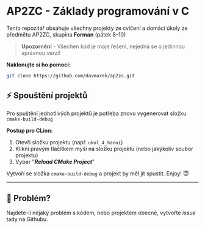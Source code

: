 # AP2ZC - Základy programování v C
Tento repozitář obsahuje všechny projekty ze cvičení a domácí úkoly ze předmětu AP2ZC, skupina **Forman** (pátek 8-10)

> **Upozornění** - Všechen kód je moje řešení, nejedná se o jedinnou správnou verzi!

**Naklonujte si ho pomocí:**
```bash
git clone https://github.com/davmarek/ap2zc.git
```

## ⚡️ Spouštění projektů
Pro spuštění jednotlivých projektů je potřeba znovu vygenerovat složku `cmake-build-debug`

**Postup pro CLion:**
1. Otevři složku projektu (např. `ukol_4_hanoi`)
2. Klikni pravým tlačítkem myši na složku projektu (nebo jakýkoliv soubor projektu)
3. Vyber "**_Reload CMake Project_**"

Vytvoří se složka `cmake-build-debug` a projekt by měl jít spustit. Enjoy! 😇

---

## 🤔 Problém?
Najdete-li nějaký problém s kódem, nebo projektem obecně, vytvořte _issue_ tady na Githubu.
